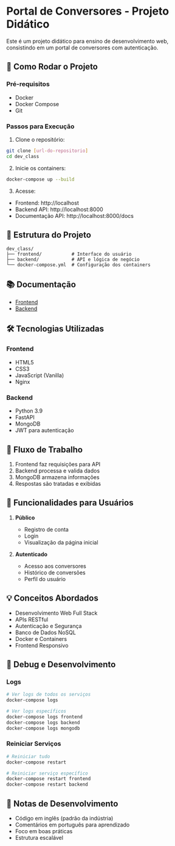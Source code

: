# Portal de Conversores - Projeto Didático

Este é um projeto didático para ensino de desenvolvimento web, consistindo em um portal de conversores com autenticação.

## 🚀 Como Rodar o Projeto

### Pré-requisitos
- Docker
- Docker Compose
- Git

### Passos para Execução

1. Clone o repositório:
```bash
git clone [url-do-repositorio]
cd dev_class
```

2. Inicie os containers:
```bash
docker-compose up --build
```

3. Acesse:
- Frontend: http://localhost
- Backend API: http://localhost:8000
- Documentação API: http://localhost:8000/docs

## 📁 Estrutura do Projeto

```
dev_class/
├── frontend/           # Interface do usuário
├── backend/            # API e lógica de negócio
└── docker-compose.yml  # Configuração dos containers
```

## 📚 Documentação

- [Frontend](./frontend/README.md)
- [Backend](./backend/README.md)

## 🛠️ Tecnologias Utilizadas

### Frontend
- HTML5
- CSS3
- JavaScript (Vanilla)
- Nginx

### Backend
- Python 3.9
- FastAPI
- MongoDB
- JWT para autenticação

## 🔄 Fluxo de Trabalho

1. Frontend faz requisições para API
2. Backend processa e valida dados
3. MongoDB armazena informações
4. Respostas são tratadas e exibidas

## 👥 Funcionalidades para Usuários

1. **Público**
   - Registro de conta
   - Login
   - Visualização da página inicial

2. **Autenticado**
   - Acesso aos conversores
   - Histórico de conversões
   - Perfil do usuário

## 💡 Conceitos Abordados

- Desenvolvimento Web Full Stack
- APIs RESTful
- Autenticação e Segurança
- Banco de Dados NoSQL
- Docker e Containers
- Frontend Responsivo

## 🐛 Debug e Desenvolvimento

### Logs
```bash
# Ver logs de todos os serviços
docker-compose logs

# Ver logs específicos
docker-compose logs frontend
docker-compose logs backend
docker-compose logs mongodb
```

### Reiniciar Serviços
```bash
# Reiniciar tudo
docker-compose restart

# Reiniciar serviço específico
docker-compose restart frontend
docker-compose restart backend
```

## 📝 Notas de Desenvolvimento

- Código em inglês (padrão da indústria)
- Comentários em português para aprendizado
- Foco em boas práticas
- Estrutura escalável